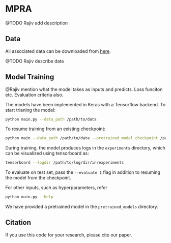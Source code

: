 # MPRA

@TODO Rajiv add description 

## Data

All associated data can be downloaded from [here](http://mitra.stanford.edu/kundaje/projects/mpra/).

@TODO Rajiv describe data

## Model Training 

@Rajiv mention what the model takes as inputs and predicts. Loss funciton etc. Evaluation criteria also. 

The models have been implemented in Keras with a Tensorflow backend. To start trianing the model:

```bash
python main.py --data_path /path/to/data
```

To resume training from an existing checkpoint:

```bash
python main --data_path /path/to/data --pretrained_model_checkpoint /path/to/checkpoint/model
```

During training, the model produces logs in the `experiments` directory, which can be visualized using tensorboard as:

```bash
tensorboard --logdir /path/to/log/dir/in/experiments
```

To evaluate on test set, pass the `--evaluate 1` flag in addition to resuming the model from the checkpoint.

For other inputs, such as hyperparameters, refer

```bash
python main.py --help
```

We have provided a pretrained model in the `pretrained_models` directory.

## Citation

If you use this code for your research, please cite our paper.

<!--- add citation --->
